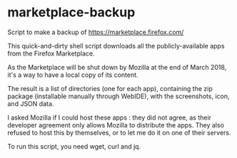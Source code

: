 # marketplace-backup
Script to make a backup of https://marketplace.firefox.com/

This quick-and-dirty shell script downloads all the publicly-available apps from the Firefox Marketplace.

As the Marketplace will be shut down by Mozilla at the end of March 2018, it's a way to have a local copy of its content.

The result is a list of directories (one for each app), containing the zip package (installable manually through WebIDE), with the screenshots, icon, and JSON data.

I asked Mozilla if I could host these apps : they did not agree, as their developer agreement only allows Mozilla to distribute the apps. They also refused to host this by themselves, or to let me do it on one of their servers.

To run this script, you need wget, curl and jq.
